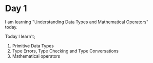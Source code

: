 # Day 1
I am learning "Understanding Data Types and Mathematical Operators" today.

Today I learn't;
1. Primitive Data Types
2. Type Errors, Type Checking and Type Conversations
3. Mathematical operators